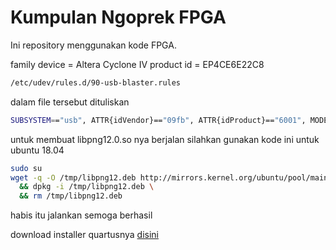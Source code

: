 # Kumpulan Ngoprek FPGA

Ini repository menggunakan kode FPGA.

family device = Altera Cyclone IV
product id = EP4CE6E22C8

```bash
/etc/udev/rules.d/90-usb-blaster.rules
```
dalam file tersebut dituliskan 

```bash
SUBSYSTEM=="usb", ATTR{idVendor}=="09fb", ATTR{idProduct}=="6001", MODE=="0666"

```

untuk membuat libpng12.0.so nya berjalan silahkan gunakan kode ini untuk ubuntu 18.04 

```sh
sudo su
wget -q -O /tmp/libpng12.deb http://mirrors.kernel.org/ubuntu/pool/main/libp/libpng/libpng12-0_1.2.54-1ubuntu1_amd64.deb \
  && dpkg -i /tmp/libpng12.deb \
  && rm /tmp/libpng12.deb
```

habis itu jalankan semoga berhasil

download installer quartusnya [disini](http://download.altera.com/akdlm/software/acdsinst/18.1std/625/ib_tar/Quartus-lite-18.1.0.625-linux.tar)

